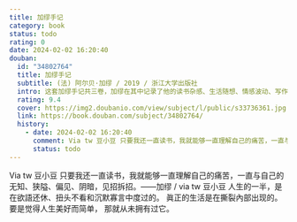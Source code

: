 ```yaml
---
title: 加缪手记
category: book
status: todo
rating: 0
date: 2024-02-02 16:20:40
douban:
  id: "34802764"
  title: 加缪手记
  subtitle: (法) 阿尔贝·加缪 / 2019 / 浙江大学出版社
  intro: 这套加缪手记共三卷，加缪在其中记录了他的读书杂感、生活随想、情感波动、写作构思。第一卷包含加缪1935年5月到1942年2月之间的手记，是了解加缪其人及其思想不可或缺的重要记录，更是理解其创作的关键。第二卷是作者自1942年1月至1951年3月的手记，在这卷中，读者可以看到加缪如何面对《局外人》所遭逢的社会议论，《反抗者》出版后引起的激烈笔战，同时他也完成了《西西弗斯神话》《鼠疫》等重要作品，堪称加缪人生的精华时期。手记前两卷在作者去世后不久即出版。但当年还有未曝光的笔记，这正是第三卷的内容。加缪在最后这几本笔记中，与之前相比写了更多他私人生活中的重要事件：希腊旅行、阿尔及利亚战争之惨烈、获得诺贝尔文学奖。这些笔记刚开始只是加缪的写作工具，到后来却更像是他的日记。
  rating: 9.4
  cover: https://img2.doubanio.com/view/subject/l/public/s33736361.jpg
  link: https://book.douban.com/subject/34802764/
  history:
    - date: 2024-02-02 16:20:40
      comment: Via tw 豆小豆 只要我还一直读书，我就能够一直理解自己的痛苦，一直与自己的无知、狭隘、偏见、阴暗，见招拆招。——加缪
      status: todo
---
```


Via tw 豆小豆 只要我还一直读书，我就能够一直理解自己的痛苦，一直与自己的无知、狭隘、偏见、阴暗，见招拆招。——加缪 / via tw 豆小豆 人生的一半，是在欲語还休、扭头不看和沉默寡言中度过的。
眞正的生活是在撕裂內部出现的。
要是觉得人生美好而简单，
那就从未拥有过它。
